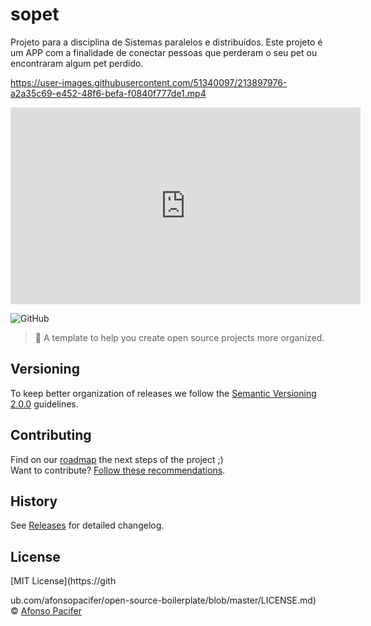 # sopet
Projeto para a disciplina de Sistemas paralelos e distribuídos. Este projeto é um APP com a finalidade de conectar pessoas que perderam o seu pet ou encontraram algum pet perdido.

https://user-images.githubusercontent.com/51340097/213897976-a2a35c69-e452-48f6-befa-f0840f777de1.mp4

<iframe width="560" height="315" src="https://www.youtube.com/embed/wK9GhAmurho?si=lbiI112REyGjphpz" title="YouTube video player" frameborder="0" allow="accelerometer; autoplay; clipboard-write; encrypted-media; gyroscope; picture-in-picture; web-share" referrerpolicy="strict-origin-when-cross-origin" allowfullscreen></iframe>

![GitHub](https://img.shields.io/github/license/userddssilva/sopet)

> :rocket: A template to help you create open source projects more organized.

## Versioning

To keep better organization of releases we follow the [Semantic Versioning 2.0.0](http://semver.org/) guidelines.

## Contributing
Find on our [roadmap](https://github.com/afonsopacifer/open-source-boilerplate/issues/1) the next steps of the project ;)
<br>
Want to contribute? [Follow these recommendations](https://github.com/afonsopacifer/open-source-boilerplate/blob/master/CONTRIBUTING.md).

## History
See [Releases](https://github.com/afonsopacifer/open-source-boilerplate/releases) for detailed changelog.

## License
[MIT License](https://gith

ub.com/afonsopacifer/open-source-boilerplate/blob/master/LICENSE.md) © [Afonso Pacifer](http://afonsopacifer.com/)
